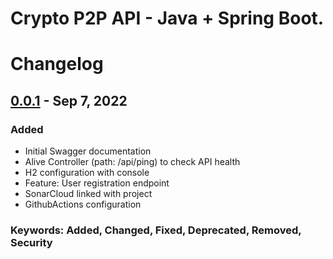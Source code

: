 # Crypto P2P API - Java + Spring Boot.

# Changelog

## [0.0.1] - Sep 7, 2022
### Added
- Initial Swagger documentation
- Alive Controller (path: /api/ping) to check API health
- H2 configuration with console
- Feature: User registration endpoint
- SonarCloud linked with project
- GithubActions configuration

[Unreleased]: https://github.com/nicolasdemaio/backend-criptop2p-api/compare/v1.0.0...HEAD
[0.0.2]: https://github.com/nicolasdemaio/backend-criptop2p-api/compare/v0.0.1...v0.0.2
[0.0.1]: https://github.com/nicolasdemaio/backend-criptop2p-api/releases/tag/v0.0.1

### Keywords: Added, Changed, Fixed, Deprecated, Removed, Security

